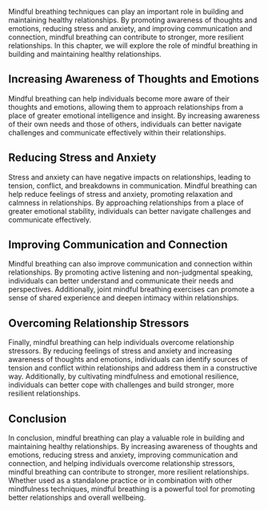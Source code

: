 
Mindful breathing techniques can play an important role in building and maintaining healthy relationships. By promoting awareness of thoughts and emotions, reducing stress and anxiety, and improving communication and connection, mindful breathing can contribute to stronger, more resilient relationships. In this chapter, we will explore the role of mindful breathing in building and maintaining healthy relationships.

Increasing Awareness of Thoughts and Emotions
---------------------------------------------

Mindful breathing can help individuals become more aware of their thoughts and emotions, allowing them to approach relationships from a place of greater emotional intelligence and insight. By increasing awareness of their own needs and those of others, individuals can better navigate challenges and communicate effectively within their relationships.

Reducing Stress and Anxiety
---------------------------

Stress and anxiety can have negative impacts on relationships, leading to tension, conflict, and breakdowns in communication. Mindful breathing can help reduce feelings of stress and anxiety, promoting relaxation and calmness in relationships. By approaching relationships from a place of greater emotional stability, individuals can better navigate challenges and communicate effectively.

Improving Communication and Connection
--------------------------------------

Mindful breathing can also improve communication and connection within relationships. By promoting active listening and non-judgmental speaking, individuals can better understand and communicate their needs and perspectives. Additionally, joint mindful breathing exercises can promote a sense of shared experience and deepen intimacy within relationships.

Overcoming Relationship Stressors
---------------------------------

Finally, mindful breathing can help individuals overcome relationship stressors. By reducing feelings of stress and anxiety and increasing awareness of thoughts and emotions, individuals can identify sources of tension and conflict within relationships and address them in a constructive way. Additionally, by cultivating mindfulness and emotional resilience, individuals can better cope with challenges and build stronger, more resilient relationships.

Conclusion
----------

In conclusion, mindful breathing can play a valuable role in building and maintaining healthy relationships. By increasing awareness of thoughts and emotions, reducing stress and anxiety, improving communication and connection, and helping individuals overcome relationship stressors, mindful breathing can contribute to stronger, more resilient relationships. Whether used as a standalone practice or in combination with other mindfulness techniques, mindful breathing is a powerful tool for promoting better relationships and overall wellbeing.
